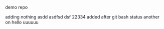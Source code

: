 demo repo

adding nothing
asdd
asdfsd 
dsf
22334
added after git bash status
another on
hello uuuuuu